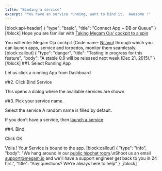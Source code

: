 ```yaml
---
title: "Binding a service"
excerpt: "You have an service running, want to bind it.  Awesome !"
---
```

[block:api-header]
{
  "type": "basic",
  "title": "Connect App + DB or Queue"
}
[/block]
Hope you are familiar with [Taking Megam Oja' cockpit to a spin](doc:taking-megam-oja-to-a-spin)

You will enter Megam Oja cockpit (Code name: [Nilavu](https://github.com/megamsys/nilavu.git)) through which you can launch apps, service and torpedos, monitor them seamlessly.
[block:callout]
{
  "type": "danger",
  "title": "Testing in progress for this feature",
  "body": "A stable 0.9 will be released next week (Dec 21, 2015)."
}
[/block]
##1. Select Running App

Let us click a running App from Dashboard

##2. Click Bind Service

This opens a dialog where the available services are shown. 

##3. Pick your service name.

Select the service A random name is filled by default.

If you don’t have a service, then [launch a service](doc:postgresql) 

##4. Bind

Click OK

Voila ! Your Service is bound to the app.
[block:callout]
{
  "type": "info",
  "body": "We hang around in our [public hipchat room](http://j.mp/megamchat).\nShoot us an email [support@megam.io](mailto:support@megam.io) and we'll have a support engineer get back to you in 24 hrs.",
  "title": "Any questions? We're always here to help"
}
[/block]